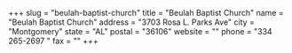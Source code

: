 +++
slug = "beulah-baptist-church"
title = "Beulah Baptist Church"
name = "Beulah Baptist Church"
address = "3703 Rosa L. Parks Ave"
city = "Montgomery"
state = "AL"
postal = "36106"
website = ""
phone = "334 265-2697 "
fax = ""
+++
